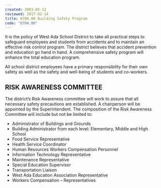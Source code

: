 ```yaml
---
created: 2003-05-12
reviewed: 2017-02-14
title: 0704.00 Building Safety Program
code: "0704.00"
---
```


It is the policy of West Ada School District to take all practical steps to safeguard employees and students from accidents and to maintain an effective risk control program. The district believes that accident prevention and education go hand in hand. A comprehensive safety program will enhance the total education program.

All school district employees have a primary responsibility for their own safety as well as the safety and well-being of students and co-workers.

## RISK AWARENESS COMMITTEE
The district’s Risk Awareness committee will work to assure that all necessary safety precautions are established. A chairperson will be appointed by the Superintendent. The composition of the Risk Awareness Committee will include but not be limited to:

- Administrator of Buildings and Grounds
- Building Administrator from each level: Elementary, Middle and High School
- Food Service Representative
- Health Service Coordinator
- Human Resources Workers Compensation Personnel
- Information Technology Representative
- Maintenance Representative
- Special Education Supervisor
- Transportation Liaison
- West Ada Education Association Representative
- Workers Compensation – Representatives

